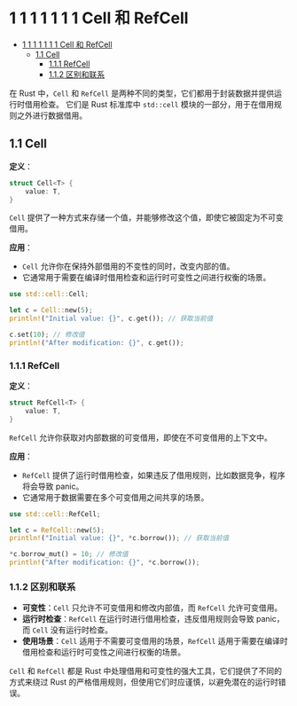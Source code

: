 # 1 1 1 1 1 1 1 Cell 和 RefCell

<!-- TOC START -->
- [1 1 1 1 1 1 1 Cell 和 RefCell](#1-1-1-1-1-1-1-cell-和-refcell)
  - [1.1 Cell](#cell)
    - [1.1.1 RefCell](#refcell)
    - [1.1.2 区别和联系](#区别和联系)
<!-- TOC END -->














在 Rust 中，`Cell` 和 `RefCell` 是两种不同的类型，它们都用于封装数据并提供运行时借用检查。
它们是 Rust 标准库中 `std::cell` 模块的一部分，用于在借用规则之外进行数据借用。

## 1.1 Cell

**定义**：

```rust
struct Cell<T> {
    value: T,
}
```

`Cell` 提供了一种方式来存储一个值，并能够修改这个值，即使它被固定为不可变借用。

**应用**：

- `Cell` 允许你在保持外部借用的不变性的同时，改变内部的值。
- 它通常用于需要在编译时借用检查和运行时可变性之间进行权衡的场景。

```rust
use std::cell::Cell;

let c = Cell::new(5);
println!("Initial value: {}", c.get()); // 获取当前值

c.set(10); // 修改值
println!("After modification: {}", c.get());
```

### 1.1.1 RefCell

**定义**：

```rust
struct RefCell<T> {
    value: T,
}
```

`RefCell` 允许你获取对内部数据的可变借用，即使在不可变借用的上下文中。

**应用**：

- `RefCell` 提供了运行时借用检查，如果违反了借用规则，比如数据竞争，程序将会导致 panic。
- 它通常用于数据需要在多个可变借用之间共享的场景。

```rust
use std::cell::RefCell;

let c = RefCell::new(5);
println!("Initial value: {}", *c.borrow()); // 获取当前值

*c.borrow_mut() = 10; // 修改值
println!("After modification: {}", *c.borrow());
```

### 1.1.2 区别和联系

- **可变性**：`Cell` 只允许不可变借用和修改内部值，而 `RefCell` 允许可变借用。
- **运行时检查**：`RefCell` 在运行时进行借用检查，违反借用规则会导致 panic，而 `Cell` 没有运行时检查。
- **使用场景**：`Cell` 适用于不需要可变借用的场景，`RefCell` 适用于需要在编译时借用检查和运行时可变性之间进行权衡的场景。

`Cell` 和 `RefCell` 都是 Rust 中处理借用和可变性的强大工具，它们提供了不同的方式来绕过 Rust 的严格借用规则，但使用它们时应谨慎，以避免潜在的运行时错误。
